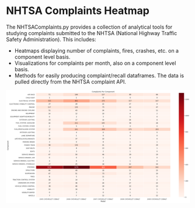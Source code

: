 # NHTSA Complaints Heatmap

The NHTSAComplaints.py provides a collection of analytical tools for studying complaints submitted to the NHTSA (National Highway Traffic Safety Administration). This includes:
* Heatmaps displaying number of complaints, fires, crashes, etc. on a component level basis.
* Visualizations for complaints per month, also on a component level basis.
* Methods for easily producing complaint/recall dataframes.
The data is pulled directly from the NHTSA complaint API. 

![](example_heatmap.png)